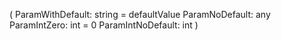 (
  ParamWithDefault: string = defaultValue
  ParamNoDefault: any
  ParamIntZero: int = 0
  ParamIntNoDefault: int
)